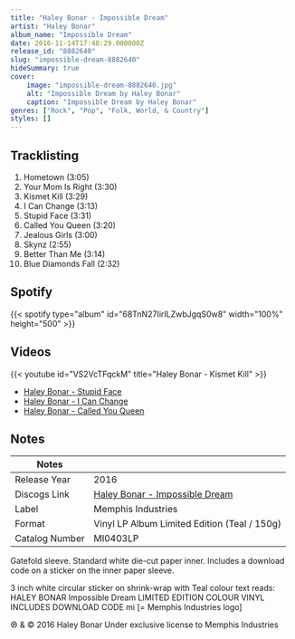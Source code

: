 ```yaml
---
title: "Haley Bonar - Impossible Dream"
artist: "Haley Bonar"
album_name: "Impossible Dream"
date: 2016-11-14T17:48:29.000000Z
release_id: "8882640"
slug: "impossible-dream-8882640"
hideSummary: true
cover:
    image: "impossible-dream-8882640.jpg"
    alt: "Impossible Dream by Haley Bonar"
    caption: "Impossible Dream by Haley Bonar"
genres: ["Rock", "Pop", "Folk, World, & Country"]
styles: []
---
```


## Tracklisting
1. Hometown (3:05)
2. Your Mom Is Right (3:30)
3. Kismet Kill (3:29)
4. I Can Change (3:13)
5. Stupid Face (3:31)
6. Called You Queen (3:20)
7. Jealous Girls (3:00)
8. Skynz (2:55)
9. Better Than Me (3:14)
10. Blue Diamonds Fall (2:32)


## Spotify
{{< spotify type="album" id="68TnN27IirILZwbJgqS0w8" width="100%" height="500" >}}



## Videos
{{< youtube id="VS2VcTFqckM" title="Haley Bonar - Kismet Kill" >}}
- [Haley Bonar - Stupid Face](https://www.youtube.com/watch?v=zxMa4isS0Jw)
- [Haley Bonar - I Can Change](https://www.youtube.com/watch?v=4nMyJOqUvq4)
- [Haley Bonar - Called You Queen](https://www.youtube.com/watch?v=cBUraU3HWzA)

## Notes
| Notes          |             |
| ---------------| ----------- |
| Release Year   | 2016 |
| Discogs Link   | [Haley Bonar - Impossible Dream](https://www.discogs.com/release/8882640-Haley-Bonar-Impossible-Dream) |
| Label          | Memphis Industries |
| Format         | Vinyl LP Album Limited Edition (Teal / 150g) |
| Catalog Number | MI0403LP |

Gatefold sleeve. Standard white die-cut paper inner.
Includes a download code on a sticker on the inner paper sleeve.

3 inch white circular sticker on shrink-wrap with Teal colour text reads:
HALEY BONAR
Impossible Dream
LIMITED EDITION COLOUR VINYL
INCLUDES DOWNLOAD CODE
mi [= Memphis Industries logo]

℗ & © 2016 Haley Bonar
Under exclusive license to Memphis Industries
